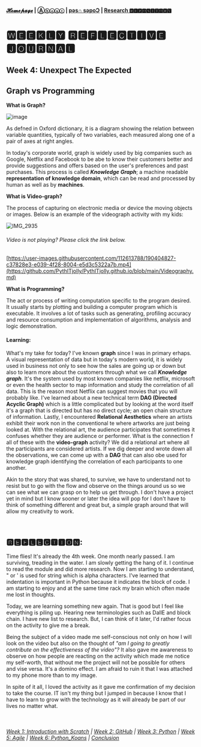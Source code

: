 #### [𝓗𝓸𝓶𝓮𝓹𝓪𝓰𝓮](https://PythITjolly.github.io/)   |  [Ⓐⓑⓞⓤⓣ](https://PythITjolly.github.io/about) | [pǝs∩ sǝpoƆ](https://PythITjolly.github.io/Codes) | [Research 🆁🅴🅿🅾🆂🅸🆃🅾🆁🆈](https://PythITjolly.github.io/journals)

# 🆆🅴🅴🅺🅻🆈 🆁🅴🅵🅻🅴🅲🆃🅸🆅🅴 🅹🅾🆄🆁🅽🅰🅻

## Week 4: Unexpect The Expected 

## Graph vs Programming

**What is Graph?**

![image](https://user-images.githubusercontent.com/110364984/187161542-08154a51-afee-47cf-855d-daff21dc1d69.png)

As defned in Oxford dictionary, it is a diagram showing the relation between variable quantities, typically of two variables, each measured along one of a pair of axes at right angles.

In today's corporate world, graph is widely used by big companies such as Google, Netflix and Facebook to be abe to know their customers better and provide suggestions and offers based on the user's preferences and past purchases. This process is called _**Knowledge Graph**_; a machine readable **representation of knowledge domain**, which can be read and processed by human as well as by **machines**.

**What is Video-graph?**

The process of capturing on electronic media or device the moving objects or images.  Below is an example of the videograph activity with my kids:

![IMG_2935](https://user-images.githubusercontent.com/112613788/190411380-0958a625-9583-419f-a773-0ad560adc680.jpg)
###### _Video is not playing? Please click the link below._
[https://user-images.githubusercontent.com/112613788/190404827-c37828e3-e039-4f28-8004-e5d3c5322a7b.mp4](https://github.com/PythITjolly/PythITjolly.github.io/blob/main/Videography.md)



**What is Programming?**

The act or process of writing computation specific to the program desired.  It usually starts by plotting and building a computer program which is executable.  It involves a lot of tasks such as generating, profiling accuracy and resource consumption and implementation of algorithms, analysis and logic demonstration. 

#### Learning:

What's my take for today?  I've known **graph** since I was in primary erhaps. A visual representation of data but in today's modern world, it is widely used in business not only to see how the sales are going up or down but also to learn more about the customers through what we call _**Knowledge graph**_. It's the system used by most known companies like netflix, microsoft or even the health sector to map information and study the correlation of all data.  This is the reason most Netflix can suggest movies that you will probably like. I've learned about a new technical term **DAG (Directed Acyclic Graph)** which is a little complicated but by looking at the word itself it's a graph that is directed but has no direct cycle; an open chain structure of information. Lastly, I encountered **Relational Aesthetics** where an artists exhibit their work non in the conventional te where artworks are just being looked at.  With the relational art, the audience participates that sometimes it confuses whether they are audience or performer. What is the connection f all of these with the **video-graph** activity? We did a relational art where all the participants are considered artists.  If we dig deeper and wrote down all the observations, we can come up with a **DAG** that can also obe used for knowledge graph identifying the correlation of each participants to one another.

Akin to the story that was shared, to survive, we have to understand not to resist but to go with the flow and observe on the things around us so we can see what we can grasp on to help us get through. I don't have a project yet in mind but I know sooner or later the idea will pop for I don't have to think of something different and great but, a simple graph around that will allow my creativity to work. 

<br>


## 🆁🅴🅵🅻🅴🅲🆃🅸🅾🅽:

Time flies! It's already the 4th week. One month nearly passed. I am surviving, treading in the water. I am slowly getting the hang of it. I continue to read the module and did more research. Now I am starting to understand, " or ' is used for string which is alpha characters. I've learned that indentation is important in Python because it indicates the block of code. I am starting to enjoy and at the same time rack my brain which often made me lost in thoughts.

Today, we are learning something new again. That is good but I feel like everything is piling up. Hearing new terminologies such as DallE and block chain. I have new list to research. But, I can think of it later, I'd rather focus on the activity to give me a break.

Being the subject of a video made me self-conscious not only on how I will look on the video but also on the thought of _"am I going to greatly contribute on the effectiveness of the video"?_ It also gave me awareness to observe on how people are reacting on the activity which made me notice my self-worth, that without me the project will not be possible for others and vise versa. It's a domino effect. I am afraid to ruin it that I was attached to my phone more than to my image.

In spite of it all, I loved the activity as it gave me confirmation of my decision to take the course. IT isn't my thing but I jumped in because I know that I have to learn to grow with the technology as it will already be part of our lives no matter what.

<br>




###### [Week 1: Introduction with Scratch](https://PythITjolly.github.io/Week1)   | [Week 2: GitHub](https://PythITjolly.github.io/Week2)   | [Week 3: Python](https://PythITjolly.github.io/Week3)   |   [Week 5: Agile](https://PythITjolly.github.io/Week5)     |    [Week 6: Python_Koans](https://PythITjolly.github.io/Week6)    |   [Conclusion](https://PythITjolly.github.io/Conclusion)
